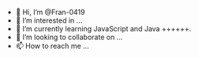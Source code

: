 - 👋 Hi, I’m @Fran-0419
- 👀 I’m interested in ...
- 🌱 I’m currently learning JavaScript and Java  ++++++.
- 💞️ I’m looking to collaborate on ...
- 📫 How to reach me ...

<!---
Fran-0419/Fran-0419 is a ✨ special ✨ repository because its `README.md` (this file) appears on your GitHub profile.
You can click the Preview link to take a look at your changes.
--->
